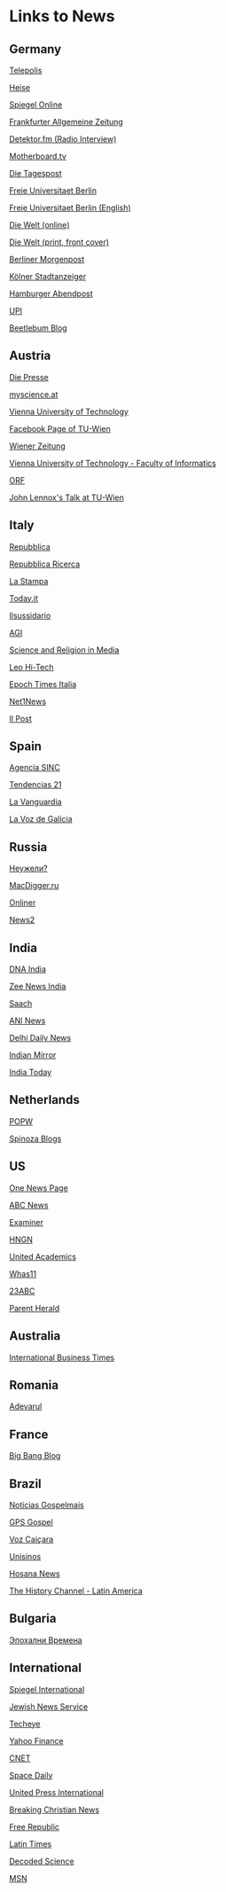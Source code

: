 Links to News
=============

Germany
-------

[Telepolis](http://www.heise.de/tp/artikel/39/39766/1.html)

[Heise](http://www.heise.de/newsticker/meldung/Computerprogramm-bestaetigt-Goedels-Gottesbeweis-1942504.html)

[Spiegel Online](http://Spiegel.de/wissenschaft/mensch/formel-von-kurt-goedel-mathematiker-bestaetigen-gottesbeweis-a-920455.html)

[Frankfurter Allgemeine Zeitung](http://www.faz.net/aktuell/feuilleton/intelligenzforschung-gott-lebt-12557007.html)

[Detektor.fm (Radio Interview)](http://detektor.fm/kultur/mathematischer-gottesbeweis-von-forschern-bestaetigt/)

[Motherboard.tv](http://motherboard.vice.com/de/blog/der-computer-als-philosoph)

[Die Tagespost](http://www.die-tagespost.de/feuilleton/Ein-Mathematiker-wollte-Gott-beweisen;art310,146262)

[Freie Universitaet Berlin](http://www.fu-berlin.de/presse/informationen/fup/2013/fup_13_308/index.html)

[Freie Universitaet Berlin (English)](http://www.fu-berlin.de/en/presse/informationen/fup/2013/fup_13_308/index.html)

[Die Welt (online)](http://www.welt.de/wissenschaft/article120995923/Forscher-beweisen-Existenz-Gottes-am-Computer.html)

[Die Welt (print, front cover)](./WeltCover.pdf)

[Berliner Morgenpost](http://www.morgenpost.de/printarchiv/titelseite/article121004483/Goettliche-Mathematik.html)

[Kölner Stadtanzeiger](http://www.ksta.de/kultur/forschung-an-der-fu-berlin-computer-bestaetigt-existenz-gottes,15189520,24667106.html)

[Hamburger Abendpost](http://www.abendblatt.de/ratgeber/wissen/article120995923/Forscher-beweisen-Existenz-Gottes-am-Computer.html)

[UPI](http://www.upi.com/Science_News/2013/10/23/Researchers-say-they-used-MacBook-to-prove-Goedels-God-theorem/UPI-85301382573640/?spt=sh&or=5)

[Beetlebum Blog](http://blog.beetlebum.de/2013/11/11/philosophie-vss-kampfroboter/)

Austria
-------

[Die Presse](http://diepresse.com/home/science/1450597/Mathematiker-prueften-Goedels-Gottesbeweis?_vl_backlink=/home/science/index.do)

[myscience.at](http://www.myscience.at/news/2013/deus_ex_machina-2013-tuwien)

[Vienna University of Technology](http://www.tuwien.ac.at/aktuelles/news_detail/article/8388/)

[Facebook Page of TU-Wien](https://www.facebook.com/tuwien/posts/10151642893144353)

[Wiener Zeitung](http://www.wienerzeitung.at/themen_channel/wissen/geschichte/574012_Gottesbeweis-eines-Logikgenies.html)

[Vienna University of Technology - Faculty of Informatics](http://www.informatik.tuwien.ac.at/aktuelles/792)

[ORF](http://science.orf.at/stories/1724627/)

[John Lennox's Talk at TU-Wien](http://www.youtube.com/watch?v=E_2_4KyR-6k&feature=share&t=25m15s)

Italy
-----

[Repubblica](http://www.repubblica.it/scienze/2013/10/24/news/dimostrato_teorema_godel-69340116/)

[Repubblica Ricerca](http://ricerca.repubblica.it/repubblica/archivio/repubblica/2013/11/03/se-un-computer-pensa-di-voler-dimostrare.html)

[La Stampa](http://rassegnastampa.unipi.it/rassegna/archivio/2013/10/30SIJ3117.PDF)

[Today.it](http://www.today.it/tech/godel-teorema-dio-esiste.html)

[Ilsussidario](http://www.ilsussidiario.net/News/Scienze/2013/10/24/ESISTENZA-DI-DIO-Due-scienziati-tedeschi-formalizzano-il-teorema-di-Kurt-G-del/438302/)

[AGI](http://www.agi.it/research-e-sviluppo/notizie/201310241345-eco-rt10187-scienza_dimostrato_teorema_matematico_di_godel_su_esistenza_dio)

[Science and Religion in Media](http://www.srmedia.info/joomla/index.php?option=com_content&view=article&id=1485:dimostrata-la-prova-ontologica-di-godel-dellesistenza-di-dio-&catid=229:news-ottobre-2013&Itemid=100)

[Leo Hi-Tech](http://hi-tech.leonardo.it/dio-esiste-calcolata-lesistenza-di-dio-al-computer/)

[Epoch Times Italia](http://epochtimes.it/news/ricercatori-tedeschi-dimostrano-teorema-di-godel-sull-esistenza-di-dio---124499)

[Net1News](http://www.net1news.org/scienze/matematici-dimostrano-teorema-di-godel-sullesistenza-di-dio.html)

[Il Post](http://www.ilpost.it/mauriziocodogno/2013/10/26/godel-dio-e-repubblica/)

Spain
-----

[Agencia SINC](http://www.agenciasinc.es/Noticias/Falsa-polemica-por-la-demostracion-informatica-de-la-existencia-de-Dios-con-un-teorema-de-Goedel)

[Tendencias 21](http://www.tendencias21.net/Verificacion-informatica-de-la-existencia-de-Dios-y-filosofia-asistida-por-ordenadores_a26482.html)

[La Vanguardia](http://www.lavanguardia.com/vida/20131028/54392787484/cientificos-demostrar-informaticamente-existencia-ser-supremo.html)

[La Voz de Galicia](http://www.lavozdegalicia.es/noticia/sociedad/2013/10/28/logran-probar-teorema-godel-sostiene-existe-superior/00031382958446357261349.htm)

Russia
------

[Неужели?](http://neuzhely.ru/?p=3862)

[MacDigger.ru](http://www.macdigger.ru/macall/uchenye-dokazali-sushhestvovanie-boga-s-pomoshhyu-macbook.html)

[Onliner]([http://tech.onliner.by/2013/10/28/gode)

[News2](http://news2.ru/story/393276/)


India
-----

[DNA India](http://www.dnaindia.com/scitech/report-researchers-claim-to-have-proven-that-god-exists-1909038)

[Zee News India](http://zeenews.india.com/news/world/researchers-use-apple-macbook-to-prove-god-exists_886051.html)

[Saach](http://www.saach.tv/2013/10/28/computer-scientists-prove-god-exists/)

[ANI News](http://www.aninews.in/newsdetail4/story137524/researchers-use-apple-macbook-to-prove-god-exists.html)

[Delhi Daily News](http://www.delhidailynews.com/news/Researchers-claim-to-have-proven-the-existence-of-God-1382858676/)

[Indian Mirror](http://www.indianmirror.com/news/2013/oct/26/Researchers-claim-to-have-proven-that-God-exists.html)

[India Today](ttp://indiatoday.intoday.in/story/apple-macbook-help-researchers-to-find-proof-of-god%60s-existence/1/320401.html)


Netherlands
-----------

[POPW](http://www.popw.nl/popwet/godels-godsbewijs-klopt-ergo-god-bestaat/)

[Spinoza Blogs](http://spinoza.blogse.nl/log/computer-bevestigt-dat-godels-godsbewijs-logisch-klopt.html)


US
--

[One News Page](http://www.onenewspage.us/n/Science/74w2r4pgz/Researchers-say-they-used-MacBook-to-prove-Goedel.htm)

[ABC News](http://abcnews.go.com/Technology/computer-scientists-prove-god-exists/story?id=20678984)

[Examiner](http://www.examiner.com/article/scientists-prove-god-exists-scientific-theory-states-higher-being-must-exist)

[HNGN](http://www.hngn.com/articles/16125/20131029/scientists-prove-gods-existence-with-a-macbook.htm)

[United Academics](http://www.united-academics.org/magazine/getting-right/gods-existence-theorem-is-correct/)

[Whas11](http://www.whas11.com/news/national/Computer-scientists-prove-God-exists-230044661.html)

[23ABC](http://www.turnto23.com/news/us-world/computer-scientists-prove-god-exists)

[Parent Herald](http://www.parentherald.com/articles/2840/20131030/scientists-prove-god-exists-and-heres-the-proof.htm)


Australia
---------

[International Business Times](http://au.ibtimes.com/articles/517705/20131029/apple-macbook-pro.htm#.Um-5fhbG-b8)


Romania
-------

[Adevarul](http://adevarul.ro/tech/stiinta/o-teorema-demonstreaza-existenta-dumnezeu-provoaca-conflict-randul-matematicienilor-1_5268f1b4c7b855ff56749b8c/index.html)


France
------

[Big Bang Blog](http://www.bigbangblog.net/deux-scientifiques-par-le-calcul-prouvent-le-th%C3%A9or%C3%A8me-de-g%C3%B6del-il-y-a-un-plus-haut-en/)


Brazil
------

[Noticias Gospelmais](http://noticias.gospelmais.com.br/cientistas-resolvem-teorema-matematico-prova-existencia-deus-61861.html)

[GPS Gospel](http://www.gpsgospel.com.br/cientistas-concluem-teorema-que-prova-existencia-de-deus)

[Voz Caiçara](http://www.vozcaicara.com.br/2013/10/cientistas-da-computacao-provam-existencia-deus.html)

[Unisinos](http://www.ihu.unisinos.br/noticias/525076-cientistas-da-computacao-qprovamq-existencia-de-deus)

[Hosana News](http://hosanaproducoes.blogspot.co.at/2013/10/cientistas-anunciam-terem-resolvido.html)

[The History Channel - Latin America](http://noticias.seuhistory.com/cientistas-comprovam-existencia-de-deus-com-matematica-e-um-simples-notebook)


Bulgaria
--------

[Эпохални Времена](http://www.epochtimes-bg.com/2013-04/2013-10-30_15.html)


International
-------------

[Spiegel International](http://www.spiegel.de/international/germany/scientists-use-computer-to-mathematically-prove-goedel-god-theorem-a-928668.html)

[Jewish News Service](http://israswiss.wordpress.com/2013/09/12/existenz-gottes-wissenschaftlich-bewiesen/)

[Techeye](http://news.techeye.net/science/apple-fanboys-prove-the-existence-of-god)

[Yahoo Finance](http://ca.finance.yahoo.com/news/researchers-apple-macbook-prove-god-exists-054546739.html)

[CNET](http://news.cnet.com/8301-17852_3-57609422-71/god-exists-say-apple-fanboy-scientists/)

[Space Daily](http://www.spacedaily.com/reports/Researchers_say_they_used_MacBook_to_prove_Goedels_God_theorem_999.html)

[United Press International](http://www.upi.com/Science_News/2013/10/23/Researchers-say-they-used-MacBook-to-prove-Goedels-God-theorem/UPI-85301382573640/)

[Breaking Christian News](http://www.breakingchristiannews.com/articles/display_art.html?ID=12667)

[Free Republic](http://209.157.64.200/focus/f-religion/3083291/posts)

[Latin Times](http://abcnews.go.com/Technology/computer-scientists-prove-god-exists/story?id=20678984)

[Decoded Science](http://www.decodedscience.com/modal-logic-proved-godel-right-god-exists/38801)

[MSN](http://now.msn.com/christoph-benzmüller-and-bruno-woltzenlogel-paleo-scientists-say-theyve-proved-god-exists)